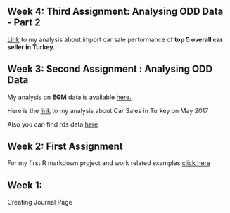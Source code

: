 
## Week 4: Third Assignment: Analysing ODD Data - Part 2

[Link](https://mef-bda503.github.io/pj18-kkyucel/week_3/odd_assignment_part2.html) to my analysis about import car sale performance of **top 5 overall car seller in Turkey.**

## Week 3: Second Assignment : Analysing ODD Data

My analysis on __EGM__ data is available [here.](https://mef-bda503.github.io/pj18-kkyucel/week_3/egm.html)

Here is the [link](https://mef-bda503.github.io/pj18-kkyucel/week_3/3rd_week_odd_assignment.html) to my analysis about Car Sales in Turkey on May 2017

Also you can find rds data [here](https://github.com/MEF-BDA503/pj18-kkyucel/blob/master/week_3/odd_car_sales_data_may_17.rds?raw=true)

## Week 2: First Assignment

For my first R markdown project and work related examples [click here](https://mef-bda503.github.io/pj18-kkyucel/week_2/2nd_week_assignment.html)

## Week 1:

Creating Journal Page
